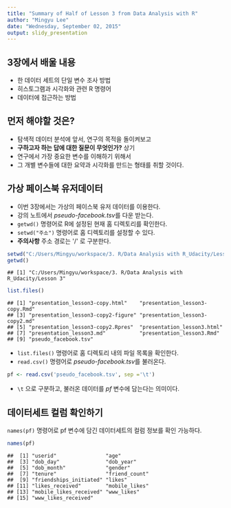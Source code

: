 ```yaml
---
title: "Summary of Half of Lesson 3 from Data Analysis with R"
author: "Mingyu Lee"
date: "Wednesday, September 02, 2015"
output: slidy_presentation
---
```


## 3장에서 배울 내용

- 한 데이터 세트의 단일 변수 조사 방법
- 히스토그램과 시각화와 관련 R 명령어
- 데이터에 접근하는 방법

## 먼저 해야할 것은?

- 탐색적 데이터 분석에 앞서, 연구의 목적을 돌이켜보고
- **구하고자 하는 답에 대한 질문이 무엇인가?** 상기
- 연구에서 가장 중요한 변수를 이해하기 위해서
- 그 개별 변수들에 대한 요약과 시각화를 만드는 형태를 취할 것이다.

## 가상 페이스북 유저데이터
- 이번 3장에서는 가상의 페이스북 유저 데이터를 이용한다.
- 강의 노트에서 *pseudo-facebook.tsv*를 다운 받는다. 
- `getwd()` 명령어로 R에 설정된 현재 홈 디렉토리를 확인한다.
- `setwd("주소")` 명령어로 홈 디렉토리를 설정할 수 있다.
- **주의사항** 주소 경로는 '/' 로 구분한다.

```r
setwd("C:/Users/Mingyu/workspace/3. R/Data Analysis with R_Udacity/Lesson 3")
getwd()
```

```
## [1] "C:/Users/Mingyu/workspace/3. R/Data Analysis with R_Udacity/Lesson 3"
```

```r
list.files()
```

```
## [1] "presentation_lesson3-copy.html"    "presentation_lesson3-copy.Rmd"    
## [3] "presentation_lesson3-copy2-figure" "presentation_lesson3-copy2.md"    
## [5] "presentation_lesson3-copy2.Rpres"  "presentation_lesson3.html"        
## [7] "presentation_lesson3.md"           "presentation_lesson3.Rmd"         
## [9] "pseudo_facebook.tsv"
```
- `list.files()` 명령어로 홈 디렉토리 내의 파일 목록을 확인한다.
- `read.csv()` 명령어로 *pseudo-facebook.tsv*를 불러온다.

```r
pf <- read.csv('pseudo_facebook.tsv', sep ='\t')
```
- `\t` 으로 구분하고, 불러온 데이터를 *pf* 변수에 담는다는 의미이다.


## 데이터세트 컬럼 확인하기

`names(pf)` 명령어로 pf 변수에 담긴 데이터세트의 컬럼 정보를 확인 가능하다.


```r
names(pf)
```

```
##  [1] "userid"                "age"                  
##  [3] "dob_day"               "dob_year"             
##  [5] "dob_month"             "gender"               
##  [7] "tenure"                "friend_count"         
##  [9] "friendships_initiated" "likes"                
## [11] "likes_received"        "mobile_likes"         
## [13] "mobile_likes_received" "www_likes"            
## [15] "www_likes_received"
```
